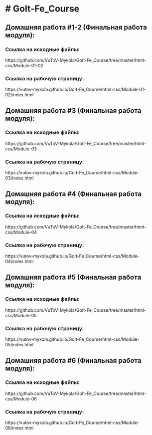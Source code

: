 <h1># GoIt-Fe_Course</h1>
<section>
<h2><b>Домашняя работа #1-2 (Финальная работа модуля):</b></h2>
   <h3>Ссылка на исходные файлы:</h3>
 <p>  https://github.com/VuToV-Mykola/GoIt-Fe_Course/tree/master/html-css/Module-01-02</p>
 <h3>  Ссылка на рабочую страницу:</h3>
 <p>  https://vutov-mykola.github.io/GoIt-Fe_Course/html-css/Module-01-02/index.html</p>
</section>
<section>
<h2><b>Домашняя работа #3 (Финальная работа модуля):</b></h2>
 <h3>  Ссылка на исходные файлы:</h3>
 <p>  https://github.com/VuToV-Mykola/GoIt-Fe_Course/tree/master/html-css/Module-03</p>
  <h3> Ссылка на рабочую страницу:</h3>
 <p>  https://vutov-mykola.github.io/GoIt-Fe_Course/html-css/Module-03/index.html</p>
</section>
<section>
<h2><b>Домашняя работа #4 (Финальная работа модуля):</b></h2>
 <h3>  Ссылка на исходные файлы:</h3>
 <p>  https://github.com/VuToV-Mykola/GoIt-Fe_Course/tree/master/html-css/Module-04</p>
  <h3> Ссылка на рабочую страницу:</h3>
 <p>  https://vutov-mykola.github.io/GoIt-Fe_Course/html-css/Module-04/index.html</p>
</section>
<section>
<h2><b>Домашняя работа #5 (Финальная работа модуля):</b></h2>
 <h3>  Ссылка на исходные файлы:</h3>
 <p>  https://github.com/VuToV-Mykola/GoIt-Fe_Course/tree/master/html-css/Module-05</p>
  <h3> Ссылка на рабочую страницу:</h3>
 <p>  https://vutov-mykola.github.io/GoIt-Fe_Course/html-css/Module-05/index.html</p>
</section>
<section>
<h2><b>Домашняя работа #6 (Финальная работа модуля):</b></h2>
 <h3>  Ссылка на исходные файлы:</h3>
 <p>  https://github.com/VuToV-Mykola/GoIt-Fe_Course/tree/master/html-css/Module-06</p>
  <h3> Ссылка на рабочую страницу:</h3>
 <p>  https://vutov-mykola.github.io/GoIt-Fe_Course/html-css/Module-06/index.html</p>
</section>
